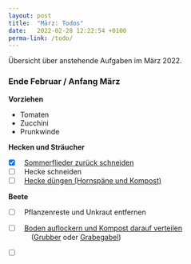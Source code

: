 ```yaml
---
layout: post
title:  "März: Todos"
date:   2022-02-28 12:22:54 +0100
perma-link: /todo/
---
```


Übersicht über anstehende Aufgaben im März 2022.

<!-- excerpt-end -->

### Ende Februar / Anfang März

__Vorziehen__

-   Tomaten
-   Zucchini
-   Prunkwinde  

__Hecken und Sträucher__

-   [x] &nbsp;          [Sommerflieder zurück schneiden][sommerflieder-schneiden]
-   [ ] &nbsp;          Hecke schneiden
-   [ ] &nbsp;          [Hecke düngen (Hornspäne und Kompost)][liguster-duengen]

__Beete__

-   [ ] &nbsp;          Pflanzenreste und Unkraut entfernen
-   [ ] &nbsp;          [Boden auflockern und Kompost darauf verteilen][boden-auflockern]  
        &nbsp;&emsp;    ([Grubber][grubber-bild] oder [Grabegabel][grabegabel-bild])
-   [ ] &nbsp;  


[sommerflieder-schneiden]: https://www.mein-schoener-garten.de/gartenpraxis/ziergaerten/sommerflieder-schneiden-einfache-anleitung-8326
[liguster-duengen]: https://www.mein-schoener-garten.de/gartenpraxis/ziergaerten/liguster-richtig-duengen-35341
[grubber-bild]: https://www.thegardenshop.de/media/image/a1/cb/a4/handgrubber-mit-stiel.jpg
[grabegabel-bild]: https://assets.manufactum.de/p/080/080285/80285_01.jpg/manufactum-grabegabel-edelstahl.jpg?profile=pdsmain_1500
[boden-auflockern]: https://www.gartentipps.com/boden-vorbereiten-fuer-saisonstart.html